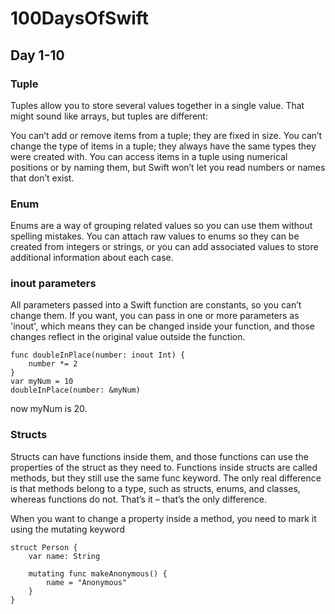 # 100DaysOfSwift

## Day 1-10

### Tuple 
Tuples allow you to store several values together in a single value. That might sound like arrays, but tuples are different:

You can’t add or remove items from a tuple; they are fixed in size.
You can’t change the type of items in a tuple; they always have the same types they were created with.
You can access items in a tuple using numerical positions or by naming them, but Swift won’t let you read numbers or names that don’t exist.

### Enum
Enums are a way of grouping related values so you can use them without spelling mistakes.
You can attach raw values to enums so they can be created from integers or strings, or you can add associated values to store additional information about each case.

### inout parameters 
All parameters passed into a Swift function are constants, so you can’t change them. If you want, you can pass in one or more parameters as 'inout', which means they can be changed inside your function, and those changes reflect in the original value outside the function.
```
func doubleInPlace(number: inout Int) {
    number *= 2
}
var myNum = 10 
doubleInPlace(number: &myNum) 
```
now myNum is 20.

### Structs
Structs can have functions inside them, and those functions can use the properties of the struct as they need to. Functions inside structs are called methods, but they still use the same func keyword.
The only real difference is that methods belong to a type, such as structs, enums, and classes, whereas functions do not. That’s it – that’s the only difference.

When you want to change a property inside a method, you need to mark it using the mutating keyword
```
struct Person {
    var name: String

    mutating func makeAnonymous() {
        name = "Anonymous"
    }
}
```
